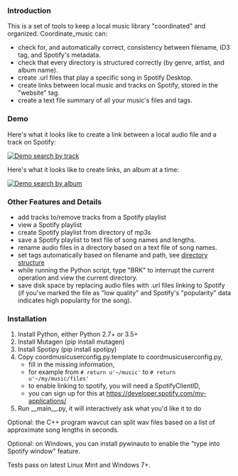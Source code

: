 ### Introduction

This is a set of tools to keep a local music library "coordinated" and organized. Coordinate\_music can:

* check for, and automatically correct, consistency between filename, ID3 tag, and Spotify's metadata.
* check that every directory is structured correctly (by genre, artist, and album name).
* create .url files that play a specific song in Spotify Desktop.
* create links between local music and tracks on Spotify, stored in the "website" tag.
* create a text file summary of all your music's files and tags.

### Demo

Here's what it looks like to create a link between a local audio file and a track on Spotify:

<a href="#">![Demo search by track](https://moltenjs.com/page/labs_coordinate_music/fromtracklgc.png)</a>

Here's what it looks like to create links, an album at a time:

<a href="#">![Demo search by album](https://moltenjs.com/page/labs_coordinate_music/fromalbumlgc.png)</a>

### Other Features and Details

* add tracks to/remove tracks from a Spotify playlist
* view a Spotify playlist
* create Spotify playlist from directory of mp3s
* save a Spotify playlist to text file of song names and lengths.
* rename audio files in a directory based on a text file of song names.
* set tags automatically based on filename and path, see [directory structure](directory_structure.md)
* while running the Python script, type "BRK" to interrupt the current operation and view the current directory.
* save disk space by replacing audio files with .url files linking to Spotify (if you've marked the file as "low quality" and Spotify's "popularity" data indicates high popularity for the song).

### Installation

1. Install Python, either Python 2.7+ or 3.5+
1. Install Mutagen (pip install mutagen)
1. Install Spotipy (pip install spotipy)
1. Copy coordmusicuserconfig.py.template to coordmusicuserconfig.py,
	* fill in the missing information,
	* for example from `# return u'~/music'` to `# return u'~/my/music/files'`
	* to enable linking to spotify, you will need a SpotifyClientID,
	* you can sign up for this at https://developer.spotify.com/my-applications/
1. Run \_\_main\_\_.py, it will interactively ask what you'd like it to do

Optional: the C++ program wavcut can split wav files based on a list of approximate song lengths in seconds.

Optional: on Windows, you can install pywinauto to enable the "type into Spotify window" feature.

Tests pass on latest Linux Mint and Windows 7+.

